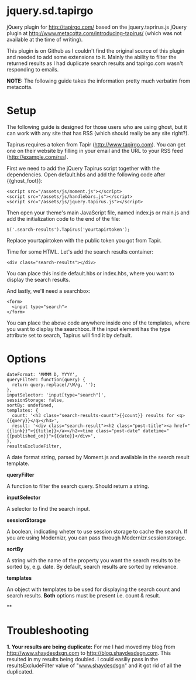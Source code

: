 # jquery.sd.tapirgo

jQuery plugin for http://tapirgo.com/ based on the jquery.taprirus.js jQuery plugin at  http://www.metacotta.com/introducing-tapirus/ (which was not available at the time of writing).

This plugin is on Github as I couldn't find the original source of this plugin and needed to add some extensions to it. Mainly the ability to filter the returned results as I had duplicate search results and tapirgo.com wasn't responding to emails.

**NOTE:** The following guide takes the information pretty much verbatim from metacotta.

# Setup

The following guide is designed for those users who are using ghost, but it can work with any site that has RSS (which should really be any site right?).

Tapirus requires a token from Tapir (http://www.tapirgo.com). You can get one on their website by filling in your email and the URL to your RSS feed (http://example.com/rss).

First we need to add the jQuery Tapirus script together with the dependencies. Open default.hbs and add the following code after {{ghost_foot}}:

```
<script src="/assets/js/moment.js"></script>  
<script src="/assets/js/handlebars.js"></script>  
<script src="/assets/js/jquery.tapirus.js"></script>  
```

Then open your theme's main JavaScript file, named index.js or main.js and add the initialization code to the end of the file:

```
$('.search-results').Tapirus('yourtapirtoken');
```

Replace yourtapirtoken with the public token you got from Tapir.

Time for some HTML. Let's add the search results container:

```
<div class="search-results"></div>  
```

You can place this inside default.hbs or index.hbs, where you want to display the search results.

And lastly, we'll need a searchbox:

```
<form>  
  <input type="search">
</form>  
```

You can place the above code anywhere inside one of the templates, where you want to display the searchbox. If the input element has the type attribute set to search, Tapirus will find it by default.

# Options

```
dateFormat: 'MMMM D, YYYY',  
queryFilter: function(query) {
  return query.replace(/\W/g, '');
},
inputSelector: 'input[type="search"]',  
sessionStorage: false,  
sortBy: undefined,  
templates: {  
  count: '<h3 class="search-results-count">{{count}} results for <q>{{query}}</q></h3>',
  result: '<div class="search-result"><h2 class="post-title"><a href="{{link}}">{{title}}</a></h2><time class="post-date" datetime="{{published_on}}">{{date}}</div>',
},
resultsExcludeFilter,
```

A date format string, parsed by Moment.js and available in the search result template.

**queryFilter**

A function to filter the search query. Should return a string.

**inputSelector**

A selector to find the search input.

**sessionStorage**

A boolean, indicating wheter to use session storage to cache the search. If you are using Modernizr, you can pass through Modernizr.sessionstorage.

**sortBy**

A string with the name of the property you want the search results to be sorted by, e.g. date. By default, search results are sorted by relevance.

**templates**

An object with templates to be used for displaying the search count and search results. **Both** options must be present i.e. count & result.

**

# Troubleshooting

**1. Your results are being duplicate:** For me I had moved my blog from http://www.shaydesdsgn.com to http://blog.shaydesdsgn.com. This resulted in my results being doubled. I could easiliy pass in the resultsExcludeFilter value of "www.shaydesdsgn" and it got rid of all the duplicated.


